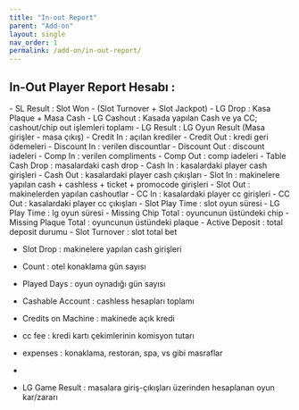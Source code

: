```yaml
---
title: "In-out Report"
parent: "Add-on"
layout: single
nav_order: 1
permalink: /add-on/in-out-report/
---
```



## In-Out Player Report Hesabı :
<font size=”2”>
 - SL Result : Slot Won - (Slot Turnover + Slot Jackpot) 
 - LG Drop : Kasa Plaque + Masa Cash
 - LG Cashout : Kasada yapılan Cash ve ya CC; cashout/chip out işlemleri toplamı
 - LG Result : LG Oyun Result (Masa girişler - masa çıkış)
 - Credit In : açılan krediler 
 - Credit Out : kredi geri ödemeleri
 - Discount In : verilen discountlar 
 - Discount Out : discount iadeleri
 - Comp In : verilen compliments
 - Comp Out : comp iadeleri
 - Table Cash Drop : masalardaki cash drop
 - Cash In : kasalardaki player cash girişleri 
 - Cash Out : kasalardaki player cash çıkışları
 - Slot In : makinelere yapılan cash + cashless + ticket + promocode girişleri
 - Slot Out : makinelerden yapılan cashoutlar 
 - CC In : kasalardaki player cc girişleri
 - CC Out : kasalardaki player cc çıkışları
 - Slot Play Time : slot oyun süresi
 - LG Play Time : lg oyun süresi
 - Missing Chip Total : oyuncunun üstündeki chip
 - Missing Plaque Total : oyuncunun üstündeki plaque
 - Active Deposit : total deposit durumu
 - Slot Turnover : slot total bet


 - Slot Drop : makinelere yapılan cash girişleri
 - Count : otel konaklama gün sayısı
 - Played Days : oyun oynadığı gün sayısı
 - Cashable Account : cashless hesapları toplamı
 - Credits on Machine : makinede açık kredi
 - cc fee : kredi kartı çekimlerinin komisyon tutarı
 - expenses : konaklama, restoran, spa, vs gibi masraflar
 - 

 - LG Game Result : masalara giriş-çıkışları üzerinden hesaplanan oyun kar/zararı 

 </font>